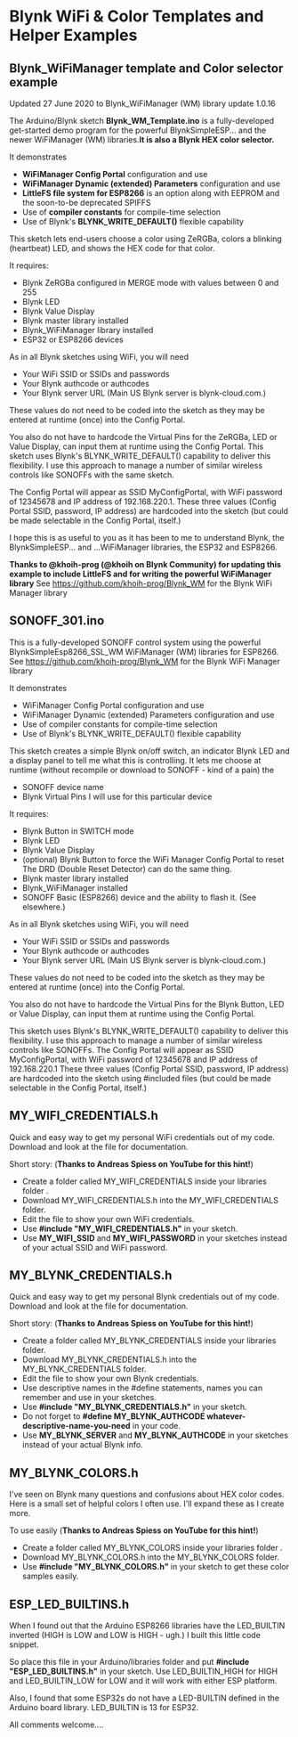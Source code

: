 # Blynk WiFi & Color Templates and Helper Examples

## Blynk_WiFiManager template and Color selector example
Updated 27 June 2020 to Blynk_WiFiManager (WM) library update 1.0.16

The Arduino/Blynk sketch **Blynk_WM_Template.ino** is a fully-developed get-started demo program for the powerful BlynkSimpleESP... and the newer WiFiManager (WM) libraries.**It is also a Blynk HEX color selector.**

It demonstrates 
 * **WiFiManager Config Portal** configuration and use
 * **WiFiManager Dynamic (extended) Parameters** configuration and use
 * **LittleFS file system for ESP8266** is an option along with EEPROM and the soon-to-be deprecated SPIFFS
 * Use of **compiler constants** for compile-time selection
 * Use of Blynk's **BLYNK_WRITE_DEFAULT()** flexible capability
 
This sketch lets end-users choose a color using ZeRGBa, colors a blinking (heartbeat) LED, and shows the HEX code for that color.

It requires:
 * Blynk ZeRGBa configured in MERGE mode with values between 0 and 255
 * Blynk LED
 * Blynk Value Display
 * Blynk master library installed
 * Blynk_WiFiManager library installed
 * ESP32 or ESP8266 devices
 
As in all Blynk sketches using WiFi, you will need
 * Your WiFi SSID or SSIDs and passwords
 * Your Blynk authcode or authcodes
 * Your Blynk server URL (Main US Blynk server is blynk-cloud.com.)
 
These values do not need to be coded into the sketch as they may be entered at runtime (once) into the Config Portal.
 
You also do not have to hardcode the Virtual Pins for the ZeRGBa, LED or Value Display, can input them at runtime using the Config Portal.
This sketch uses Blynk's BLYNK_WRITE_DEFAULT() capability to deliver this flexibility. I use this approach to manage a number of similar wireless controls like SONOFFs with the same sketch.  
 
The Config Portal will appear as SSID MyConfigPortal, with WiFi password of 12345678 and IP address of 192.168.220.1. 
These three values (Config Portal SSID, password, IP address) are hardcoded into the sketch (but could be made selectable in the Config Portal, itself.)
 
I hope this is as useful to you as it has been to me to understand Blynk, the BlynkSimpleESP... and ...WiFiManager libraries, the ESP32 and ESP8266.  
 
 **Thanks to @khoih-prog (@khoih on Blynk Community) for updating this example to include LittleFS and for writing the powerful WiFiManager library**
See https://github.com/khoih-prog/Blynk_WM for the Blynk WiFi Manager library



## SONOFF_301.ino
This is a fully-developed SONOFF control system using the powerful BlynkSimpleEsp8266_SSL_WM  WiFiManager (WM) libraries  for ESP8266. 
See https://github.com/khoih-prog/Blynk_WM for the Blynk WiFi Manager library

It demonstrates
* WiFiManager Config Portal configuration and use
* WiFiManager Dynamic (extended) Parameters configuration and use
* Use of compiler constants for compile-time selection
* Use of Blynk's BLYNK_WRITE_DEFAULT() flexible capability

This sketch creates a simple Blynk on/off switch, an indicator Blynk LED and a display panel to tell me what this is controlling.
It lets me choose at runtime (without recompile or download to SONOFF - kind of a pain) the
* SONOFF device name
* Blynk Virtual Pins I will use for this particular device
 
It requires:
* Blynk Button in SWITCH mode
* Blynk LED
* Blynk Value Display
* (optional) Blynk Button to force the WiFi Manager Config Portal to reset
             The DRD (Double Reset Detector) can do the same thing.
* Blynk master library installed
* Blynk_WiFiManager installed
* SONOFF Basic (ESP8266) device and the ability to flash it. (See elsewhere.)  

As in all Blynk sketches using WiFi, you will need
* Your WiFi SSID or SSIDs and passwords
* Your Blynk authcode or authcodes
* Your Blynk server URL (Main US Blynk server is blynk-cloud.com.)

These values do not need to be coded into the sketch as they may be entered at runtime (once) into the Config Portal.

You also do not have to hardcode the Virtual Pins for the Blynk Button, LED or Value Display, can input them at runtime using the Config Portal. 
 
This sketch uses Blynk's BLYNK_WRITE_DEFAULT() capability to deliver this flexibility. I use this approach to manage a number of similar wireless controls like SONOFFs.
The Config Portal will appear as SSID MyConfigPortal, with WiFi password of 12345678 and IP address of 192.168.220.1 
These three values (Config Portal SSID, password, IP address) are hardcoded into the sketch using #included files (but could be made selectable in the Config Portal, itself.)


## MY_WIFI_CREDENTIALS.h
Quick and easy way to get my personal WiFi credentials out of my code.  
Download and look at the file for documentation. 

Short story: (**Thanks to Andreas Spiess on YouTube for this hint!**)
* Create a folder called MY_WIFI_CREDENTIALS inside your libraries folder .  
* Download MY_WIFI_CREDENTIALS.h into the MY_WIFI_CREDENTIALS folder.
* Edit the file to show your own WiFi credentials.
* Use **#include "MY_WIFI_CREDENTIALS.h"** in your sketch.  
* Use **MY_WIFI_SSID** and **MY_WIFI_PASSWORD** in your sketches instead of your actual SSID and WiFi password. 


## MY_BLYNK_CREDENTIALS.h
Quick and easy way to get my personal Blynk credentials out of my code.  
Download and look at the file for documentation. 

Short story: (**Thanks to Andreas Spiess on YouTube for this hint!**)
* Create a folder called MY_BLYNK_CREDENTIALS inside your libraries folder.  
* Download MY_BLYNK_CREDENTIALS.h into the MY_BLYNK_CREDENTIALS folder.
* Edit the file to show your own Blynk credentials.
* Use descriptive names in the #define statements, names you can remember and use in your sketches.
* Use **#include "MY_BLYNK_CREDENTIALS.h"** in your sketch.  
* Do not forget to **#define MY_BLYNK_AUTHCODE whatever-descriptive-name-you-need** in your code.
* Use **MY_BLYNK_SERVER** and **MY_BLYNK_AUTHCODE** in your sketches instead of your actual Blynk info. 


## MY_BLYNK_COLORS.h
I've seen on Blynk many questions and confusions about HEX color codes. Here is a small set of helpful colors I often use.  I'll expand these as I create more. 

To use easily (**Thanks to Andreas Spiess on YouTube for this hint!**)
* Create a folder called MY_BLYNK_COLORS inside your libraries folder .  
* Download MY_BLYNK_COLORS.h into the MY_BLYNK_COLORS folder.
* Use **#include "MY_BLYNK_COLORS.h"** in your sketch to get these color samples easily.  


## ESP_LED_BUILTINS.h
When I found out that the Arduino ESP8266 libraries have the LED_BUILTIN inverted (HIGH is LOW and LOW is HIGH - ugh.)
I built this little code snippet. 

So place this file in your Arduino/libraries folder and put **#include "ESP_LED_BUILTINS.h"** in your sketch.
Use LED_BUILTIN_HIGH for HIGH and LED_BUILTIN_LOW for LOW and it will work with either ESP platform.  

Also, I found that some ESP32s do not have a LED-BUILTIN defined in the Arduino board library. LED_BUILTIN is 13 for ESP32.



All comments welcome....
